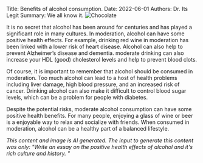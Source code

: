 Title: Benefits of alcohol consumption.
Date: 2022-06-01
Authors: Dr. Its Legit
Summary: We all know it. 
![Chocolate]({filename}/images/alcohol.png)

It is no secret that alcohol has been around for centuries and has played a
significant role in many cultures. In moderation, alcohol can have some
positive health effects. For example, drinking red wine in moderation has been
linked with a lower risk of heart disease. Alcohol can also help to prevent
Alzheimer’s disease and dementia. moderate drinking can also increase your HDL
(good) cholesterol levels and help to prevent blood clots.

Of course, it is important to remember that alcohol should be consumed in
moderation. Too much alcohol can lead to a host of health problems including
liver damage, high blood pressure, and an increased risk of cancer. Drinking
alcohol can also make it difficult to control blood sugar levels, which can be
a problem for people with diabetes.

Despite the potential risks, moderate alcohol consumption can have some
positive health benefits. For many people, enjoying a glass of wine or beer is
a enjoyable way to relax and socialize with friends. When consumed in
moderation, alcohol can be a healthy part of a balanced lifestyle.


*This content and image is AI generated. The input to generate this content was only:
"Write an essay on the positive health effects of alcohol and it's rich culture
and history. "*

